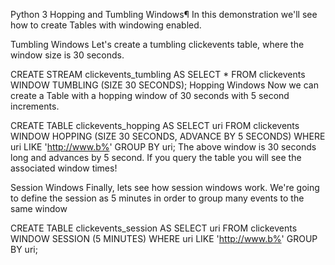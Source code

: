 
Python 3
Hopping and Tumbling Windows¶
In this demonstration we'll see how to create Tables with windowing enabled.

Tumbling Windows
Let's create a tumbling clickevents table, where the window size is 30 seconds.


CREATE STREAM clickevents_tumbling AS
  SELECT * FROM clickevents
  WINDOW TUMBLING (SIZE 30 SECONDS);
Hopping Windows
Now we can create a Table with a hopping window of 30 seconds with 5 second increments.


CREATE TABLE clickevents_hopping AS
  SELECT uri FROM clickevents
  WINDOW HOPPING (SIZE 30 SECONDS, ADVANCE BY 5 SECONDS)
  WHERE uri LIKE 'http://www.b%'
  GROUP BY uri;
The above window is 30 seconds long and advances by 5 second. If you query the table you will see the associated window times!

Session Windows
Finally, lets see how session windows work. We're going to define the session as 5 minutes in order to group many events to the same window


CREATE TABLE clickevents_session AS
  SELECT uri FROM clickevents
  WINDOW SESSION (5 MINUTES)
  WHERE uri LIKE 'http://www.b%'
  GROUP BY uri;
